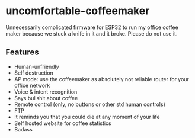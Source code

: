 # uncomfortable-coffeemaker

Unnecessarily complicated firmware for ESP32 to run my office coffee maker because we stuck a knife in it and it broke. Please do not use it.

## Features

- Human-unfriendly
- Self destruction
- AP mode: use the coffeemaker as absolutely not reliable router for your office network
- Voice & intent recognition
- Says bullshit about coffee
- Remote control (only, no buttons or other std human controls)
- FTP
- It reminds you that you could die at any moment of your life
- Self hosted website for coffee statistics
- Badass

